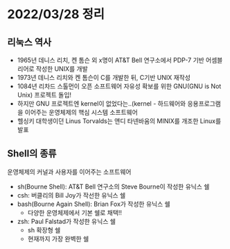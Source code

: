 # 2022/03/28 정리

## 리눅스 역사
- 1965년 데니스 리치, 켄 톰슨 외 x명이 AT&T Bell 연구소에서 PDP-7 기반 어셈블리어로 작성한 UNIX를 개발
- 1973년 데니스 리치와 켄 톰슨이 C를 개발한 뒤, C기반 UNIX 재작성
- 1084년 리차드 스톨먼이 오픈 소프트웨어 자유성 확보를 위한 GNU(GNU is Not Unix) 프로젝트 돌입!
- 하지만 GNU 프로젝트엔 kernel이 없었다는..(kernel - 하드웨어와 응용프로그램을 이어주는 운영체제의 핵심 시스템 소프트웨어
- 헬싱키 대학생이던 Linus Torvalds는 앤디 타넨바움의 MINIX를 개조한 Linux를 발표

## Shell의 종류
운영체제의 커널과 사용자를 이어주는 소프트웨어

- sh(Bourne Shell): AT&T Bell 연구소의 Steve Bourne이 작성한 유닉스 쉘
- csh: 버클리의 Bill Joy가 작선한 유닉스 쉘
- bash(Bourne Again Shell): Brian Fox가 작성한 유닉스 쉘
    - 다양한 운영체제에서 기본 쉘로 채택!!
- zsh: Paul Falstad가 작성한 유닉스 쉘
    - sh 확장형 쉘
    - 현재까지 가장 완벽한 쉘

